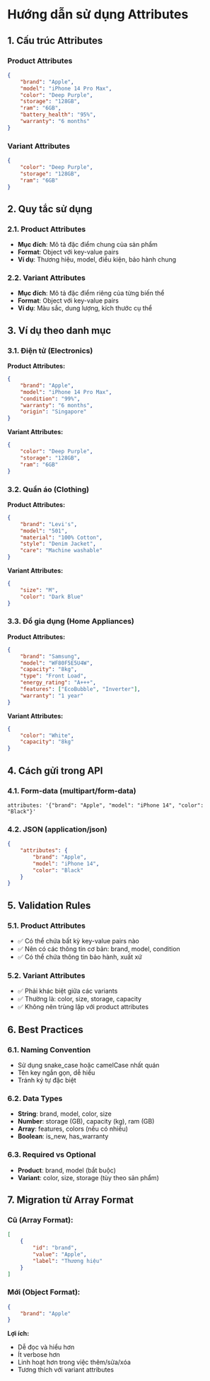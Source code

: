# Hướng dẫn sử dụng Attributes

## 1. Cấu trúc Attributes

### Product Attributes

```json
{
	"brand": "Apple",
	"model": "iPhone 14 Pro Max",
	"color": "Deep Purple",
	"storage": "128GB",
	"ram": "6GB",
	"battery_health": "95%",
	"warranty": "6 months"
}
```

### Variant Attributes

```json
{
	"color": "Deep Purple",
	"storage": "128GB",
	"ram": "6GB"
}
```

## 2. Quy tắc sử dụng

### 2.1. Product Attributes

-   **Mục đích**: Mô tả đặc điểm chung của sản phẩm
-   **Format**: Object với key-value pairs
-   **Ví dụ**: Thương hiệu, model, điều kiện, bảo hành chung

### 2.2. Variant Attributes

-   **Mục đích**: Mô tả đặc điểm riêng của từng biến thể
-   **Format**: Object với key-value pairs
-   **Ví dụ**: Màu sắc, dung lượng, kích thước cụ thể

## 3. Ví dụ theo danh mục

### 3.1. Điện tử (Electronics)

**Product Attributes:**

```json
{
	"brand": "Apple",
	"model": "iPhone 14 Pro Max",
	"condition": "99%",
	"warranty": "6 months",
	"origin": "Singapore"
}
```

**Variant Attributes:**

```json
{
	"color": "Deep Purple",
	"storage": "128GB",
	"ram": "6GB"
}
```

### 3.2. Quần áo (Clothing)

**Product Attributes:**

```json
{
	"brand": "Levi's",
	"model": "501",
	"material": "100% Cotton",
	"style": "Denim Jacket",
	"care": "Machine washable"
}
```

**Variant Attributes:**

```json
{
	"size": "M",
	"color": "Dark Blue"
}
```

### 3.3. Đồ gia dụng (Home Appliances)

**Product Attributes:**

```json
{
	"brand": "Samsung",
	"model": "WF80F5E5U4W",
	"capacity": "8kg",
	"type": "Front Load",
	"energy_rating": "A+++",
	"features": ["EcoBubble", "Inverter"],
	"warranty": "1 year"
}
```

**Variant Attributes:**

```json
{
	"color": "White",
	"capacity": "8kg"
}
```

## 4. Cách gửi trong API

### 4.1. Form-data (multipart/form-data)

```
attributes: '{"brand": "Apple", "model": "iPhone 14", "color": "Black"}'
```

### 4.2. JSON (application/json)

```json
{
	"attributes": {
		"brand": "Apple",
		"model": "iPhone 14",
		"color": "Black"
	}
}
```

## 5. Validation Rules

### 5.1. Product Attributes

-   ✅ Có thể chứa bất kỳ key-value pairs nào
-   ✅ Nên có các thông tin cơ bản: brand, model, condition
-   ✅ Có thể chứa thông tin bảo hành, xuất xứ

### 5.2. Variant Attributes

-   ✅ Phải khác biệt giữa các variants
-   ✅ Thường là: color, size, storage, capacity
-   ✅ Không nên trùng lặp với product attributes

## 6. Best Practices

### 6.1. Naming Convention

-   Sử dụng snake_case hoặc camelCase nhất quán
-   Tên key ngắn gọn, dễ hiểu
-   Tránh ký tự đặc biệt

### 6.2. Data Types

-   **String**: brand, model, color, size
-   **Number**: storage (GB), capacity (kg), ram (GB)
-   **Array**: features, colors (nếu có nhiều)
-   **Boolean**: is_new, has_warranty

### 6.3. Required vs Optional

-   **Product**: brand, model (bắt buộc)
-   **Variant**: color, size, storage (tùy theo sản phẩm)

## 7. Migration từ Array Format

### Cũ (Array Format):

```json
[
	{
		"id": "brand",
		"value": "Apple",
		"label": "Thương hiệu"
	}
]
```

### Mới (Object Format):

```json
{
	"brand": "Apple"
}
```

**Lợi ích:**

-   Dễ đọc và hiểu hơn
-   Ít verbose hơn
-   Linh hoạt hơn trong việc thêm/sửa/xóa
-   Tương thích với variant attributes
